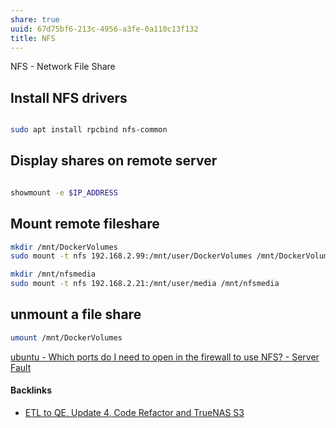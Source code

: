```yaml
---
share: true
uuid: 67d75bf6-213c-4956-a3fe-0a110c13f132
title: NFS
---
```

NFS - Network File Share

## Install NFS drivers

``` bash

sudo apt install rpcbind nfs-common

```
## Display shares on remote server

``` bash

showmount -e $IP_ADDRESS

```


## Mount remote fileshare

``` bash
mkdir /mnt/DockerVolumes
sudo mount -t nfs 192.168.2.99:/mnt/user/DockerVolumes /mnt/DockerVolumes

mkdir /mnt/nfsmedia
sudo mount -t nfs 192.168.2.21:/mnt/user/media /mnt/nfsmedia
```


## unmount a file share

``` bash
umount /mnt/DockerVolumes
```

[ubuntu - Which ports do I need to open in the firewall to use NFS? - Server Fault](https://serverfault.com/questions/377170/which-ports-do-i-need-to-open-in-the-firewall-to-use-nfs)

#### Backlinks

* [ETL to QE, Update 4, Code Refactor and TrueNAS S3](/d59dbed7-08bd-462e-8f87-24a80c791f46)